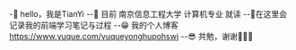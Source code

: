 -🎊 hello，我是TianYi
--🫡 目前 南京信息工程大学 计算机专业 就读
--🚕在这里会记录我的前端学习笔记与过程
--😁 我的个人博客 https://www.yuque.com/yuqueyonghupohswj
--😎 共勉，谢谢🐬🐬🐬

<!---
ztygod/ztygod is a ✨ special ✨ repository because its `README.md` (this file) appears on your GitHub profile.
You can click the Preview link to take a look at your changes.
--->
